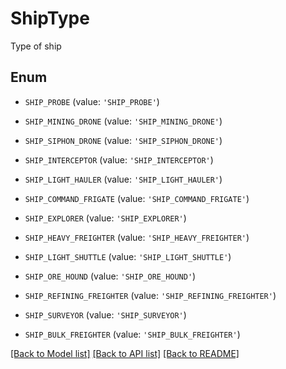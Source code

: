 # ShipType

Type of ship

## Enum

* `SHIP_PROBE` (value: `'SHIP_PROBE'`)

* `SHIP_MINING_DRONE` (value: `'SHIP_MINING_DRONE'`)

* `SHIP_SIPHON_DRONE` (value: `'SHIP_SIPHON_DRONE'`)

* `SHIP_INTERCEPTOR` (value: `'SHIP_INTERCEPTOR'`)

* `SHIP_LIGHT_HAULER` (value: `'SHIP_LIGHT_HAULER'`)

* `SHIP_COMMAND_FRIGATE` (value: `'SHIP_COMMAND_FRIGATE'`)

* `SHIP_EXPLORER` (value: `'SHIP_EXPLORER'`)

* `SHIP_HEAVY_FREIGHTER` (value: `'SHIP_HEAVY_FREIGHTER'`)

* `SHIP_LIGHT_SHUTTLE` (value: `'SHIP_LIGHT_SHUTTLE'`)

* `SHIP_ORE_HOUND` (value: `'SHIP_ORE_HOUND'`)

* `SHIP_REFINING_FREIGHTER` (value: `'SHIP_REFINING_FREIGHTER'`)

* `SHIP_SURVEYOR` (value: `'SHIP_SURVEYOR'`)

* `SHIP_BULK_FREIGHTER` (value: `'SHIP_BULK_FREIGHTER'`)

[[Back to Model list]](../README.md#documentation-for-models) [[Back to API list]](../README.md#documentation-for-api-endpoints) [[Back to README]](../README.md)


